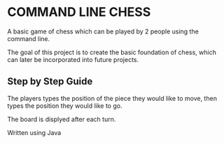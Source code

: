 # COMMAND LINE CHESS

A basic game of chess which can be played by 2 people using the command line.

The goal of this project is to create the basic foundation of chess, which can later be incorporated into future projects.

## Step by Step Guide

The players types the position of the piece they would like to move, then types the position they would like to go.

The board is displyed after each turn.


Written using Java


